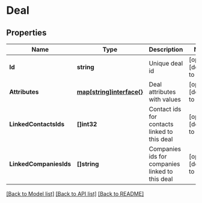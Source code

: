 # Deal

## Properties
Name | Type | Description | Notes
------------ | ------------- | ------------- | -------------
**Id** | **string** | Unique deal id | [optional] [default to null]
**Attributes** | [**map[string]interface{}**](interface{}.md) | Deal attributes with values | [optional] [default to null]
**LinkedContactsIds** | **[]int32** | Contact ids for contacts linked to this deal | [optional] [default to null]
**LinkedCompaniesIds** | **[]string** | Companies ids for companies linked to this deal | [optional] [default to null]

[[Back to Model list]](../README.md#documentation-for-models) [[Back to API list]](../README.md#documentation-for-api-endpoints) [[Back to README]](../README.md)


